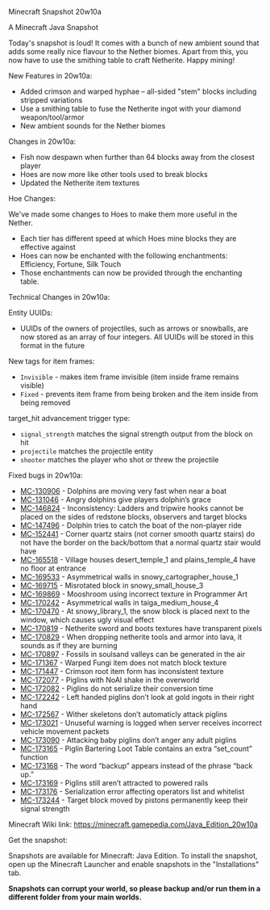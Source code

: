 
Minecraft Snapshot 20w10a

A Minecraft Java Snapshot

Today's snapshot is loud! It comes with a bunch of new ambient sound that adds some really nice flavour to the Nether biomes. Apart from this, you now have to use the smithing table to craft Netherite. Happy mining!

New Features in 20w10a:

   * Added crimson and warped hyphae – all-sided "stem" blocks including stripped variations
   * Use a smithing table to fuse the Netherite ingot with your diamond weapon/tool/armor
   * New ambient sounds for the Nether biomes

Changes in 20w10a:

   * Fish now despawn when further than 64 blocks away from the closest player
   * Hoes are now more like other tools used to break blocks
   * Updated the Netherite item textures

Hoe Changes:

We've made some changes to Hoes to make them more useful in the Nether.

   * Each tier has different speed at which Hoes mine blocks they are effective against
   * Hoes can now be enchanted with the following enchantments: Efficiency, Fortune, Silk Touch
   * Those enchantments can now be provided through the enchanting table.

Technical Changes in 20w10a:

Entity UUIDs:

   * UUIDs of the owners of projectiles, such as arrows or snowballs, are now stored as an array of four integers. All UUIDs will be stored in this format in the future

New tags for item frames:

   * `Invisible` - makes item frame invisible (item inside frame remains visible)
   * `Fixed` - prevents item frame from being broken and the item inside from being removed

target_hit advancement trigger type:

   * `signal_strength` matches the signal strength output from the block on hit
   * `projectile` matches the projectile entity
   * `shooter` matches the player who shot or threw the projectile

Fixed bugs in 20w10a:

   * [MC-130906](https://bugs.mojang.com/browse/MC-130906) - Dolphins are moving very fast when near a boat
   * [MC-131046](https://bugs.mojang.com/browse/MC-131046) - Angry dolphins give players dolphin’s grace
   * [MC-146824](https://bugs.mojang.com/browse/MC-146824) - Inconsistency: Ladders and tripwire hooks cannot be placed on the sides of redstone blocks, observers and target blocks
   * [MC-147496](https://bugs.mojang.com/browse/MC-147496) - Dolphin tries to catch the boat of the non-player ride
   * [MC-152441](https://bugs.mojang.com/browse/MC-152441) - Corner quartz stairs (not corner smooth quartz stairs) do not have the border on the back/bottom that a normal quartz stair would have
   * [MC-165518](https://bugs.mojang.com/browse/MC-165518) - Village houses desert_temple_1 and plains_temple_4 have no floor at entrance
   * [MC-169533](https://bugs.mojang.com/browse/MC-169533) - Asymmetrical walls in snowy_cartographer_house_1
   * [MC-169715](https://bugs.mojang.com/browse/MC-169715) - Misrotated block in snowy_small_house_3
   * [MC-169869](https://bugs.mojang.com/browse/MC-169869) - Mooshroom using incorrect texture in Programmer Art
   * [MC-170242](https://bugs.mojang.com/browse/MC-170242) - Asymmetrical walls in taiga_medium_house_4
   * [MC-170470](https://bugs.mojang.com/browse/MC-170470) - At snowy_library_1, the snow block is placed next to the window, which causes ugly visual effect
   * [MC-170819](https://bugs.mojang.com/browse/MC-170819) - Netherite sword and boots textures have transparent pixels
   * [MC-170829](https://bugs.mojang.com/browse/MC-170829) - When dropping netherite tools and armor into lava, it sounds as if they are burning
   * [MC-170897](https://bugs.mojang.com/browse/MC-170897) - Fossils in soulsand valleys can be generated in the air
   * [MC-171367](https://bugs.mojang.com/browse/MC-171367) - Warped Fungi item does not match block texture
   * [MC-171447](https://bugs.mojang.com/browse/MC-171447) - Crimson root item form has inconsistent texture
   * [MC-172077](https://bugs.mojang.com/browse/MC-172077) - Piglins with NoAI shake in the overworld
   * [MC-172082](https://bugs.mojang.com/browse/MC-172082) - Piglins do not serialize their conversion time
   * [MC-172242](https://bugs.mojang.com/browse/MC-172242) - Left handed piglins don’t look at gold ingots in their right hand
   * [MC-172567](https://bugs.mojang.com/browse/MC-172567) - Wither skeletons don’t automaticly attack piglins
   * [MC-173021](https://bugs.mojang.com/browse/MC-173021) - Unuseful warning is logged when server receives incorrect vehicle movement packets
   * [MC-173090](https://bugs.mojang.com/browse/MC-173090) - Attacking baby piglins don’t anger any adult piglins
   * [MC-173165](https://bugs.mojang.com/browse/MC-173165) - Piglin Bartering Loot Table contains an extra “set_count” function
   * [MC-173168](https://bugs.mojang.com/browse/MC-173168) - The word “backup” appears instead of the phrase “back up.”
   * [MC-173169](https://bugs.mojang.com/browse/MC-173169) - Piglins still aren’t attracted to powered rails
   * [MC-173176](https://bugs.mojang.com/browse/MC-173176) - Serialization error affecting operators list and whitelist
   * [MC-173244](https://bugs.mojang.com/browse/MC-173244) - Target block moved by pistons permanently keep their signal strength

Minecraft Wiki link: https://minecraft.gamepedia.com/Java_Edition_20w10a

Get the snapshot:

Snapshots are available for Minecraft: Java Edition. To install the snapshot, open up the Minecraft Launcher and enable snapshots in the "Installations" tab.

**Snapshots can corrupt your world, so please backup and/or run them in a different folder from your main worlds.**